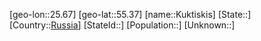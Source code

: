 ﻿---
location: [55.37,25.67]
type: City
tags:
- geo/City


SpocWebEntityId: 31684
isDeleted: false
confidential: public

---
[geo-lon::25.67]
[geo-lat::55.37]
[name::Kuktiskis]
[State::]
[Country::[Russia](geo/Continent/Europe/Russia.md)]
[StateId::]
[Population::]
[Unknown::]

